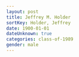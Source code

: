 ```yaml
---
layout: post
title: Jeffrey M. Holder
sortKey: Holder, Jeffrey
date: 1900-01-01
dateUnknown: true
categories: class-of-1989
gender: male
---
```



